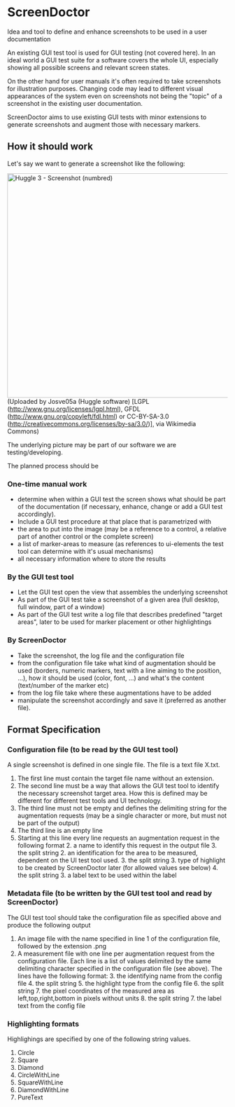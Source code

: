 # ScreenDoctor
Idea and tool to define and enhance screenshots to be used in a user documentation

An existing GUI test tool is used for GUI testing (not covered here).
In an ideal world a GUI test suite for a software covers the whole UI, especially showing all possible screens and relevant screen states.

On the other hand for user manuals it's often required to take screenshots for illustration purposes.
Changing code may lead to different visual appearances of the system even on screenshots not being the "topic" of a screenshot in the existing user documentation.

ScreenDoctor aims to use existing GUI tests with minor extensions to generate screenshots and augment those with necessary markers.

## How it should work

Let's say we want to generate a screenshot like the following:

<a href="https://commons.wikimedia.org/wiki/File%3AHuggle_3_-_Screenshot_(numbred).png"><img width="512" alt="Huggle 3 - Screenshot (numbred)" src="https://upload.wikimedia.org/wikipedia/commons/thumb/a/a9/Huggle_3_-_Screenshot_%28numbred%29.png/512px-Huggle_3_-_Screenshot_%28numbred%29.png"/></a><br/>
(Uploaded by Josve05a (Huggle software) [LGPL (http://www.gnu.org/licenses/lgpl.html), GFDL (http://www.gnu.org/copyleft/fdl.html) or CC-BY-SA-3.0 (http://creativecommons.org/licenses/by-sa/3.0/)], via Wikimedia Commons)

The underlying picture may be part of our software we are testing/developing.

The planned process should be

### One-time manual work
- determine when within a GUI test the screen shows what should be part of the documentation (if necessary, enhance, change or add a GUI test accordingly).
- Include a GUI test procedure at that place that is parametrized with
 - the area to put into the image (may be a reference to a control, a relative part of another control or the complete screen)
 - a list of marker-areas to measure (as references to ui-elements the test tool can determine with it's usual mechanisms)
 - all necessary information where to store the results

### By the GUI test tool
- Let the GUI test open the view that assembles the underlying screenshot
- As part of the GUI test take a screenshot of a given area (full desktop, full window, part of a window)
- As part of the GUI test write a log file that describes predefined "target areas", later to be used for marker placement or other highlightings

### By ScreenDoctor
- Take the screenshot, the log file and the configuration file
- from the configuration file take what kind of augmentation should be used (borders, numeric markers, text with a line aiming to the position, ...), how it should be used (color, font, ...) and what's the content (text/number of the marker etc)
- from the log file take where these augmentations have to be added
- manipulate the screenshot accordingly and save it (preferred as another file).

## Format Specification

### Configuration file (to be read by the GUI test tool)

A single screenshot is defined in one single file.
The file is a text file X.txt.

1. The first line must contain the target file name without an extension.
2. The second line must be a way that allows the GUI test tool to identify the necessary screenshot target area. How this is defined may be different for different test tools and UI technology.
3. The third line must not be empty and defines the delimiting string for the augmentation requests (may be a single character or more, but must not be part of the output)
3. The third line is an empty line
4. Starting at this line every line requests an augmentation request in the following format
    2. a name to identify this request in the output file
    3. the split string
    2. an identification for the area to be measured, dependent on the UI test tool used.
    3. the split string
    3. type of highlight to be created by ScreenDoctor later (for allowed values see below)
    4. the split string
    3. a label text to be used within the label

### Metadata file (to be written by the GUI test tool and read by ScreenDoctor)

The GUI test tool should take the configuration file as specified above and produce the following output

1. An image file with the name specified in line 1 of the configuration file, followed by the extension .png
2. A measurement file with one line per augmentation request from the configuration file. Each line is a list of values delimited by the same delimiting character specified in the configuration file (see above). The lines have the following format:
    3. the identifying name from the config file
    4. the split string
    5. the highlight type from the config file
    6. the split string
    7. the pixel coordinates of the measured area as left,top,right,bottom in pixels without units
    8. the split string
    7. the label text from the config file

### Highlighting formats
Highlighings are specified by one of the following string values.

1. Circle
2. Square
3. Diamond
4. CircleWithLine
5. SquareWithLine
6. DiamondWithLine
3. PureText

